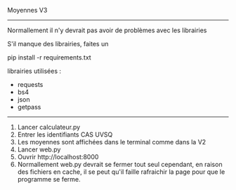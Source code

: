 Moyennes V3
__________________________________________________________________________

Normallement il n'y devrait pas avoir de problèmes avec les librairies

S'il manque des librairies, faites un 

pip install -r requirements.txt

librairies utilisées : 

- requests
- bs4
- json
- getpass

__________________________________________________________________________

1. Lancer calculateur.py
2. Entrer les identifiants CAS UVSQ
3. Les moyennes sont affichées dans le terminal comme dans la V2
4. Lancer web.py
5. Ouvrir http://localhost:8000
6. Normallement web.py devrait se fermer tout seul cependant, en raison des fichiers en cache, il se peut qu'il faille rafraichir la page pour que le programme se ferme.
